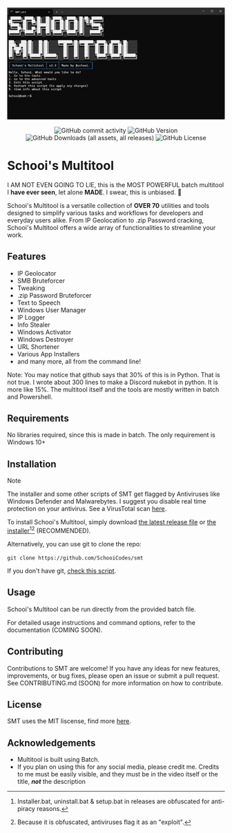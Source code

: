 <p align="center"><img src="https://github.com/SchooiCodes/file_hosting/blob/main/SMT_v2.3_734x377.png"></p>

<p align="center">
    <img src="https://img.shields.io/github/commit-activity/w/SchooiCodes/smt" alt="GitHub commit activity">
    <img src="https://img.shields.io/github/v/tag/SchooiCodes/smt" alt="GitHub Version">
    <img src="https://img.shields.io/github/downloads/SchooiCodes/smt/total" alt="GitHub Downloads (all assets, all releases)">
    <img src="https://img.shields.io/github/license/SchooiCodes/smt" alt="GitHub License">
</p>

# Schooi's Multitool

I AM NOT EVEN GOING TO LIE, this is the MOST POWERFUL batch multitool I **have ever seen**, let alone **MADE**. I swear, this is unbiased. 👀

Schooi's Multitool is a versatile collection of **OVER 70** utilities and tools designed to simplify various tasks and workflows for developers and everyday users alike. From IP Geolocation to .zip Password cracking, Schooi's Multitool offers a wide array of functionalities to streamline your work.

Features
-

- IP Geolocator
- SMB Bruteforcer
- Tweaking
- .zip Password Bruteforcer
- Text to Speech
- Windows User Manager
- IP Logger
- Info Stealer
- Windows Activator
- Windows Destroyer
- URL Shortener
- Various App Installers
- and many more, all from the command line!

Note: You may notice that github says that 30% of this is in Python. That is not true. I wrote about 300 lines to make a Discord nukebot in python. It is more like 15%. The multitool itself and the tools are mostly written in batch and Powershell.

Requirements
-

No libraries required, since this is made in batch. The only requirement is Windows 10+

Installation
-
> [!NOTE]
> The installer and some other scripts of SMT get flagged by Antiviruses like Windows Defender and Malwarebytes. I suggest you disable real time protection on your antivirus.
> See a VirusTotal scan [here](https://www.virustotal.com/gui/file/d914d16a3d1b97e0ab84d20e5f53b9b1b0540e87cb31ec92947f4eae97e4eb58/detection).

To install Schooi's Multitool, simply download [the latest release file](https://github.com/SchooiCodes/smt/releases) or [the installer](https://github.com/SchooiCodes/smt/tree/main/Installer.bat)[^1][^2] (RECOMMENDED).

Alternatively, you can use git to clone the repo:

```git clone https://github.com/SchooiCodes/smt```

If you don't have git, [check this script](https://github.com/SchooiCodes/smt/blob/main/Files/git.bat).

[^1]: Installer.bat, uninstall.bat & setup.bat in releases are obfuscated for anti-piracy reasons.
[^2]: Because it is obfuscated, antiviruses flag it as an "exploit".

Usage
-

Schooi's Multitool can be run directly from the provided batch file.

For detailed usage instructions and command options, refer to the documentation (COMING SOON).

Contributing
-

Contributions to SMT are welcome! If you have any ideas for new features, improvements, or bug fixes, please open an issue or submit a pull request. See CONTRIBUTING.md (SOON) for more information on how to contribute.

License
-

SMT uses the MIT liscense, find more [here](https://github.com/SchooiCodes/smt/blob/main/LICENSE.md).

Acknowledgements
-

- Multitool is built using Batch.
- If you plan on using this for any social media, please credit me. Credits to me must be easily visible, and they must be in the video itself or the title, ***not*** the description
